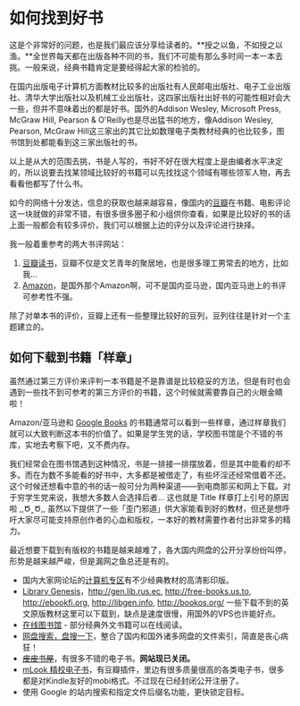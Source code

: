 # 如何找到好书

这是个非常好的问题，也是我们最应该分享给读者的。**授之以鱼，不如授之以渔。**全世界每天都在出版各种不同的书，我们不可能有那么多时间一本一本去挑。一般来说，经典书籍肯定是要经得起大家的检验的。

在国内出版电子计算机方面教材比较多的出版社有人民邮电出版社、电子工业出版社、清华大学出版社以及机械工业出版社，这四家出版社出好书的可能性相对会大一些，但并不意味着出的都是好书。国外的Addison Wesley, Microsoft Press, McGraw Hill, Pearson & O'Reilly也是尽出猛书的地方，像Addison Wesley, Pearson, McGraw Hill这三家出的其它比如数理电子类教材经典的也比较多，图书馆到处都能看到这三家出版社的书。

以上是从大的范围去挑，书是人写的，书好不好在很大程度上是由编者水平决定的，所以说要去找某领域比较好的书籍可以先找找这个领域有哪些领军人物，再去看看他都写了什么书。

如今的网络十分发达，信息的获取也越来越容易，像国内的[豆瓣](http://www.douban.com)在书籍、电影评论这一块就做的非常不错，有很多很多圈子和小组供你查看，如果是比较好的书的话上面一般都会有较多评价，我们可以根据上边的评分以及评论进行抉择。

我一般着重参考的两大书评网站：

1. [豆瓣读书](http://book.douban.com/)，豆瓣不仅是文艺青年的聚居地，也是很多理工男常去的地方，比如我...
2. [Amazon](http://www.amazon.com)，是国外那个Amazon啊，可不是国内亚马逊，国内亚马逊上的书评可参考性不强。

除了对单本书的评价，豆瓣上还有一些整理比较好的豆列，豆列往往是针对一个主题建立的。

## 如何下载到书籍「样章」

虽然通过第三方评价来评判一本书籍是不是靠谱是比较稳妥的方法，但是有时也会遇到一些找不到可参考的第三方评价的书籍，这个时候就需要靠自己的火眼金睛啦！

Amazon/亚马逊和 [Google Books](http://books.google.com/) 的书籍通常可以看到一些样章，通过样章我们就可以大致判断这本书的价值了。如果是学生党的话，学校图书馆是个不错的书库，实地去考察下吧，又不费内存。

我们经常会在图书馆遇到这种情况，书是一排接一排摆放着，但是其中能看的却不多。而在为数不多能看的好书中，大多都是被借走了，有些坏淫还经常借着不还。这个时候还想看中意的书的话一般可分为两种渠道——到电商那买和网上下载。对于穷学生党来说，我想大多数人会选择后者... 这也就是 Title 样章打上引号的原因啦 ,,Ծ‸Ծ,, 虽然以下提供了一些「歪门邪道」供大家能看到好的教材，但还是想呼吁大家尽可能支持原创作者的心血和版权，一本好的教材需要作者付出非常多的精力。

最近想要下载到有版权的书籍是越来越难了，各大国内网盘的公开分享纷纷叫停，形势是越来越严峻，但是漏网之鱼总还是有的。

* 国内大家网论坛的[计算机专区](http://club.topsage.com/forum.php?gid=2)有不少经典教材的高清影印版。
* [Library Genesis](http://libgen.org/)，http://gen.lib.rus.ec, http://free-books.us.to, http://ebookfi.org, http://libgen.info, http://bookos.org/ 一些下载不到的英文原版教材这里可以下载到，缺点是速度很慢，用国外的VPS也许能好点。
* [在线图书馆](http://english.tebyan.net/newindex.aspx?pid=31171&ParentID=1989&Language=3) - 部分经典外文书籍可以在线阅读。
* [网盘搜索，盘搜一下](http://www.pansou.com/)，整合了国内和国外诸多网盘的文件索引，简直是丧心病狂！
* ~~[皮皮书屋](http://www.ppurl.com/)~~，有很多不错的电子书。**网站现已关闭。**
* [mLook 精校电子书](http://mlook.mobi/)，有豆瓣插件，里边有很多质量很高的各类电子书，很多都是对Kindle友好的mobi格式。不过现在已经封闭公开注册了。
* 使用 Google 的站内搜索和指定文件后缀名功能，更快锁定目标。

